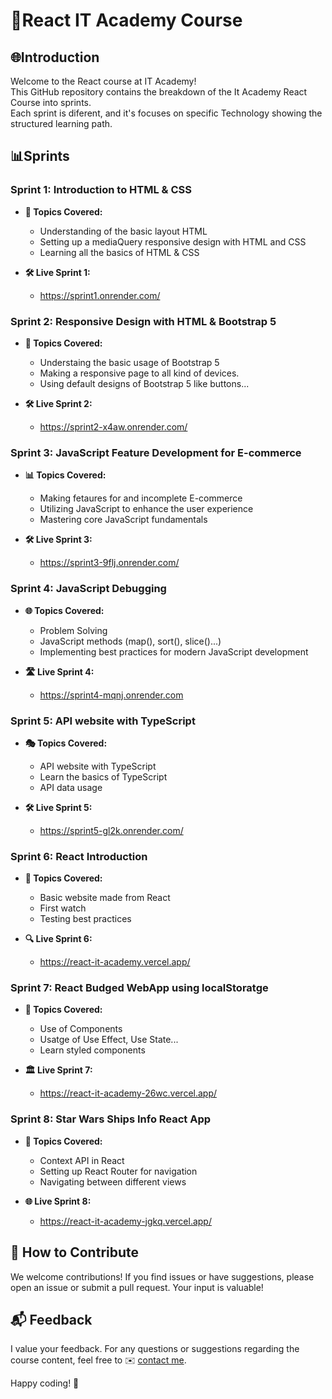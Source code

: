 # 🚀React IT Academy Course

## 🌐Introduction

Welcome to the React course at IT Academy! <br> This GitHub repository contains the breakdown of the It Academy React Course into sprints. <br> Each sprint is diferent, and it's focuses on specific Technology showing the structured learning path.

## 📊Sprints

### Sprint 1: Introduction to HTML & CSS

- **🔄 Topics Covered:**
  - Understanding of the basic layout HTML 
  - Setting up a mediaQuery responsive design with HTML and CSS
  - Learning all the basics of HTML & CSS

- **🛠 Live Sprint 1:**
  - <a src="https://sprint1.onrender.com/">https://sprint1.onrender.com/</a>

### Sprint 2: Responsive Design with HTML & Bootstrap 5

- **🔄 Topics Covered:**
  - Understaing the basic usage of Bootstrap 5 
  - Making a responsive page to all kind of devices.
  - Using default designs of Bootstrap 5 like buttons...

- **🛠 Live Sprint 2:**
  - <a src="https://sprint2-x4aw.onrender.com/">https://sprint2-x4aw.onrender.com/</a>

### Sprint 3: JavaScript Feature Development for E-commerce

- **📊 Topics Covered:**
  - Making fetaures for and incomplete E-commerce
  - Utilizing JavaScript to enhance the user experience
  - Mastering core JavaScript fundamentals

- **🛠 Live Sprint 3:**
  - <a src="https://sprint3-9flj.onrender.com/">https://sprint3-9flj.onrender.com/</a>

### Sprint 4: JavaScript Debugging 

- **🌐 Topics Covered:**
  - Problem Solving
  - JavaScript methods (map(), sort(), slice()...)
  - Implementing best practices for modern JavaScript development

- **🛣 Live Sprint 4:**
  - <a src="https://sprint4-mqnj.onrender.com">https://sprint4-mqnj.onrender.com</a>

### Sprint 5: API website with TypeScript

- **🎭 Topics Covered:**
  - API website with TypeScript
  - Learn the basics of TypeScript
  - API data usage

- **🛠 Live Sprint 5:**
  - <a src="https://sprint5-gl2k.onrender.com/">https://sprint5-gl2k.onrender.com/</a>

### Sprint 6: React Introduction  

- **🧪 Topics Covered:**
  - Basic website made from React
  - First watch
  - Testing best practices

- **🔍 Live Sprint 6:**
  - <a src="https://react-it-academy.vercel.app/">https://react-it-academy.vercel.app/</a>

### Sprint 7: React Budged WebApp using localStoratge

- **🔄 Topics Covered:**
  - Use of Components
  - Usatge of Use Effect, Use State...
  - Learn styled components

- **🏛 Live Sprint 7:**
  - <a src="https://react-it-academy-26wc.vercel.app/">https://react-it-academy-26wc.vercel.app/</a>

### Sprint 8: Star Wars Ships Info React App

- **🚀 Topics Covered:**
  - Context API in React
  - Setting up React Router for navigation
  - Navigating between different views

- **🌐 Live Sprint 8:**
  - <a src="https://react-it-academy-jgkq.vercel.app/">https://react-it-academy-jgkq.vercel.app/</a>
  

## 🤝 How to Contribute

We welcome contributions! If you find issues or have suggestions, please open an issue or submit a pull request. Your input is valuable!

## 📬 Feedback

I value your feedback. For any questions or suggestions regarding the course content, feel free to ✉️ [contact me](oriolgfarssac.com).

Happy coding! 🚀
